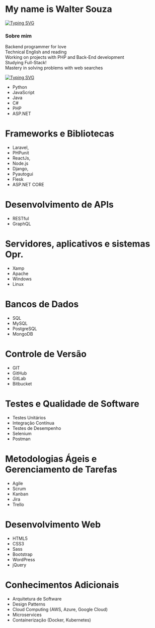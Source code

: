 # My name is Walter Souza

[![Typing SVG](https://readme-typing-svg.demolab.com?font=San+fransisco&pause=1000&color=F7310D&random=false&width=435&lines=I'm+a+backend+programmer)](https://git.io/typing-svg)

### Sobre mim
Backend programmer for love <br>
Technical English and reading <br>
Working on projects with PHP and Back-End development <br>
Studying Full-Stack! <br>
Mastery in solving problems with web searches <br>

[![Typing SVG](https://readme-typing-svg.demolab.com?font=San+fransisco&pause=1000&color=0013F7&random=false&width=435&lines=%23+Programming+languages)](https://git.io/typing-svg)                 
- Python                                     
- JavaScript                                    
- Java                                   
- C#                                 
- PHP                     
- ASP.NET  

 # Frameworks e Bibliotecas
- Laravel,
- PHPunit
- ReactJs,
- Node.js
- Django,
- Pyautogui
- Flesk
- ASP.NET CORE

# Desenvolvimento de APIs
- RESTful
- GraphQL

# Servidores, aplicativos e sistemas Opr.                                          
- Xamp
- Apache
- Windows
- Linux
  
# Bancos de Dados
- SQL
- MySQL
- PostgreSQL
- MongoDB

# Controle de Versão
- GIT
- GitHub
- GitLab
- Bitbucket

# Testes e Qualidade de Software
- Testes Unitários
- Integração Contínua
- Testes de Desempenho
- Selenium
- Postman

# Metodologias Ágeis e Gerenciamento de Tarefas
- Agile
- Scrum
- Kanban
- Jira
- Trello

# Desenvolvimento Web
- HTML5
- CSS3
- Sass
- Bootstrap
- WordPress
- jQuery

# Conhecimentos Adicionais
- Arquitetura de Software
- Design Patterns
- Cloud Computing (AWS, Azure, Google Cloud)
- Microservices
- Containerização (Docker, Kubernetes)
